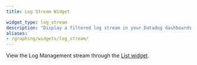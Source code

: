 ```yaml
---
title: Log Stream Widget

widget_type: log_stream
description: "Display a filtered log stream in your Datadog dashboards."
aliases:
- /graphing/widgets/log_stream/
---
```


<div class="alert alert-warning">View the Log Management stream through the <a href="https://docs.datadoghq.com/dashboards/widgets/list/">List widget</a>.</div>
